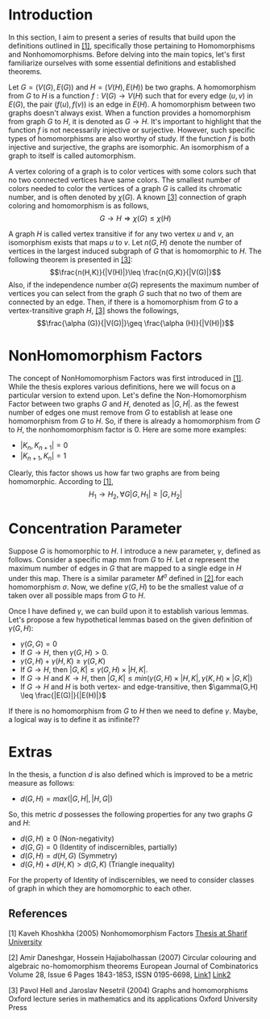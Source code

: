 # Introduction
In this section, I aim to present a series of results that build upon the definitions outlined in [[1]](#1), specifically those pertaining to Homomorphisms and Nonhomomorphisms. Before delving into the main topics, let's first familiarize ourselves with some essential definitions and established theorems.

Let $G=(V(G),E(G))$ and $H=(V(H),E(H))$ be two graphs. A homomorphism from $G$ to $H$ is a function $f:V(G)→V(H)$ such that for every edge $(u,v)$ in $E(G)$, the pair $(f(u),f(v))$ is an edge in $E(H)$. A homomorphism between two graphs doesn't always exist. When a function provides a homomorphism from graph $G$ to $H$, it is denoted as $G\rightarrow H$. It's important to highlight that the function $f$ is not necessarily injective or surjective. However, such specific types of homomorphisms are also worthy of study. If the function $f$ is both injective and surjective, the graphs are isomorphic. An isomorphism of a graph to itself is called automorphism. 

A vertex coloring of a graph is to color vertices with some colors such that no two connected vertices have same colors. The smallest number of colors needed to color the vertices of a graph $G$ is called its chromatic number, and is often denoted by $\chi (G)$. A known [[3]](#3) connection of graph coloring and homomorphism is as follows,
$$G\rightarrow H \Rightarrow \chi (G)\leq\chi (H)$$

A graph $H$ is called vertex transitive if for any two vertex $u$ and $v$, an isomorphism exists that maps $u$ to $v$. Let $n(G,H)$ denote the number of vertices in the largest induced subgraph of $G$ that is homomorphic to $H$. The following theorem is presented in [[3]](#3):
$$\frac{n(H,K)}{|V(H)|}\leq \frac{n(G,K)}{|V(G)|}$$
Also, if the independence number $\alpha(G)$ represents the maximum number of vertices you can select from the graph $G$ such that no two of them are connected by an edge. Then, if there is a homomorphism from $G$ to a vertex-transitive graph $H$,  [[3]](#3) shows the followings,
$$\frac{\alpha (G)}{|V(G)|}\geq \frac{\alpha (H)}{|V(H)|}$$

# NonHomomorphism Factors
The concept of NonHomomorphism Factors was first introduced in [[1]](#1). While the thesis explores various definitions, here we will focus on a particular version to extend upon. Let's define the Non-Homomorphism Factor between two graphs $G$ and $H$,  denoted as $|G,H|$. as the fewest number of edges one must remove from $G$ to establish at lease one homomorphism from $G$ to $H$. So, if there is already a homomorphism from $G$ to $H$, the nonhomomorphism factor is $0$. Here are some more examples:
- $|K_n,K_{n+1}|=0$
- $|K_{n+1},K_n|=1$

Clearly, this factor shows us how far two graphs are from being homomorphic. According to [[1]](#1), 
$$H_1 \rightarrow H_2, \forall G |G,H_1| \geq |G,H_2|$$

# Concentration Parameter
Suppose $G$ is homomorphic to $H$. I introduce a new parameter, $\gamma$, defined as follows. Consider a specific map mm from $G$ to $H$. Let $\alpha$ represent the maximum number of edges in $G$ that are mapped to a single edge in $H$ under this map. There is a similar parameter $M^{\sigma}$ defined in [[2]](#2).for each homomorphism $\sigma$. Now, we define $\gamma(G,H)$ to be the smallest value of $\alpha$ taken over all possible maps from $G$ to $H$.

Once I have defined $\gamma$, we can build upon it to establish various lemmas. Let's propose a few hypothetical lemmas based on the given definition of $\gamma(G, H)$:
- $\gamma(G,G)=0$
- If $G\rightarrow H$, then $\gamma(G,H) > 0$.
- $\gamma(G, H) + \gamma(H,K) \geq \gamma(G,K)$
- If $G\rightarrow H$, then $|G,K| \leq \gamma (G,H)\times|H,K|$.
- If $G\rightarrow H$ and $K\rightarrow H$, then $|G,K| \leq min(\gamma (G,H)\times|H,K|, \gamma (K,H)\times|G,K|)$
- If $G\rightarrow H$ and $H$ is both vertex- and edge-transitive, then $\gamma(G,H) \leq \frac{|E(G)|}{|E(H)|}$

If there is no homomorphism from $G$ to $H$ then we need to define $\gamma$. Maybe, a logical way is to define it as inifinite??

# Extras
In the thesis, a function $d$ is also defined which is improved to be a metric measure as follows:
- $d(G,H) = max(|G,H|,|H,G|)$

So, this metric $d$ possesses the following properties for any two graphs $G$ and $H$:
- $d(G,H) \geq 0$ (Non-negativity)
- $d(G,G) = 0$  (Identity of indiscernibles, partially)
- $d(G,H) = d(H,G)$  (Symmetry)
- $d(G,H) + d(H,K) > d(G,K)$  (Triangle inequality)

For the property of Identity of indiscernibles, we need to consider classes of graph in which they are homomorphic to each other. 


## References
<a id="1">[1]</a> 
Kaveh Khoshkha (2005)
Nonhomomorphism Factors
[Thesis at Sharif University](http://library.sharif.ir/parvan/resource/286721/%D9%85%D8%B9%DB%8C%D8%A7%D8%B1%D9%87%D8%A7%DB%8C%DB%8C-%D8%A7%D8%B2-%D8%B9%D8%AF%D9%85-%D9%88%D8%AC%D9%88%D8%AF-%D9%87%D9%85-%D8%B1%DB%8C%D8%AE%D8%AA%DB%8C-%D8%AF%D8%B1-%DA%AF%D8%B1%D8%A7%D9%81-%D9%87%D8%A7/&from=search&&query=%D9%87%D9%85%20%D8%B1%DB%8C%D8%AE%D8%AA%DB%8C%20homomorphism&field=subjectkeyword&count=20&execute=true#!resource)

<a id="2">[2]</a> 
Amir Daneshgar, Hossein Hajiabolhassan (2007)
Circular colouring and algebraic no-homomorphism theorems
European Journal of Combinatorics
Volume 28, Issue 6
Pages 1843-1853,
ISSN 0195-6698,
[Link1](https://doi.org/10.1016/j.ejc.2006.04.010)
[Link2](https://www.sciencedirect.com/science/article/pii/S0195669806000898)

<a id="3">[3]</a> 
Pavol Hell and Jaroslav Nesetril (2004)
Graphs and homomorphisms
Oxford lecture series in mathematics and its applications
Oxford University Press
